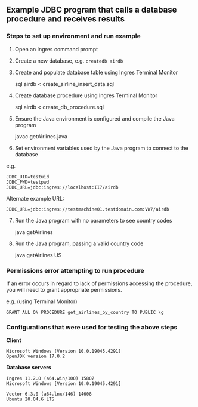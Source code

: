 ## Example JDBC program that calls a database procedure and receives results

### Steps to set up environment and run example

1. Open an Ingres command prompt

2. Create a new database, e.g. `createdb airdb`

3. Create and populate database table using Ingres Terminal Monitor

    sql airdb < create_airline_insert_data.sql

4. Create database procedure using Ingres Terminal Monitor

    sql airdb < create_db_procedure.sql

5. Ensure the Java environment is configured and compile the Java program

    javac getAirlines.java

6. Set environment variables used by the Java program to connect to the database

e.g.
 
    JDBC_UID=testuid
    JDBC_PWD=testpwd
    JDBC_URL=jdbc:ingres://localhost:II7/airdb

Alternate example URL:

    JDBC_URL=jdbc:ingres://testmachine01.testdomain.com:VW7/airdb
   
7. Run the Java program with no parameters to see country codes

    java getAirlines

8. Run the Java program, passing a valid country code

    java getAirlines US

### Permissions error attempting to run procedure

If an error occurs in regard to lack of permissions accessing the procedure, you will need to grant appropriate permissions.

e.g. (using Terminal Monitor)

    GRANT ALL ON PROCEDURE get_airlines_by_country TO PUBLIC \g

### Configurations that were used for testing the above steps

**Client**

    Microsoft Windows [Version 10.0.19045.4291]
    OpenJDK version 17.0.2

**Database servers**

    Ingres 11.2.0 (a64.win/100) 15807
    Microsoft Windows [Version 10.0.19045.4291]

    Vector 6.3.0 (a64.lnx/146) 14608
    Ubuntu 20.04.6 LTS

